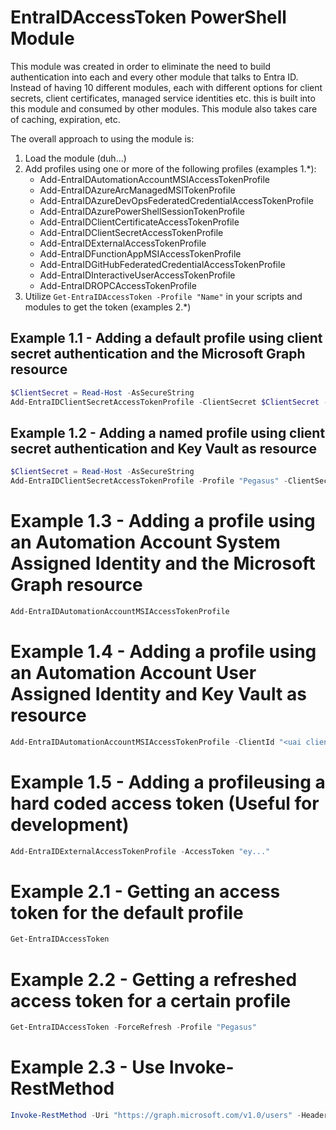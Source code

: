 # EntraIDAccessToken PowerShell Module

This module was created in order to eliminate the need to build authentication into each and every other module that talks to Entra ID. Instead of having 10 different modules, each with different options for client secrets, client certificates, managed service identities etc. this is built into this module and consumed by other modules. This module also takes care of caching, expiration, etc.

The overall approach to using the module is:

1. Load the module (duh...)
2. Add profiles using one or more of the following profiles (examples 1.*):
    - Add-EntraIDAutomationAccountMSIAccessTokenProfile
    - Add-EntraIDAzureArcManagedMSITokenProfile
    - Add-EntraIDAzureDevOpsFederatedCredentialAccessTokenProfile
    - Add-EntraIDAzurePowerShellSessionTokenProfile
    - Add-EntraIDClientCertificateAccessTokenProfile
    - Add-EntraIDClientSecretAccessTokenProfile
    - Add-EntraIDExternalAccessTokenProfile
    - Add-EntraIDFunctionAppMSIAccessTokenProfile
    - Add-EntraIDGitHubFederatedCredentialAccessTokenProfile
    - Add-EntraIDInteractiveUserAccessTokenProfile
    - Add-EntraIDROPCAccessTokenProfile
3. Utilize ```Get-EntraIDAccessToken -Profile "Name"``` in your scripts and modules to get the token (examples 2.*)

## Example 1.1 - Adding a default profile using client secret authentication and the Microsoft Graph resource

```PowerShell
$ClientSecret = Read-Host -AsSecureString
Add-EntraIDClientSecretAccessTokenProfile -ClientSecret $ClientSecret -TenantId "237098ae-0798-4cf9-a3a5-208374d2dcfd" -ClientId "179ba868-8e81-4bcb-b8e4-a3268fe8b13d"
```

## Example 1.2 - Adding a named profile using client secret authentication and Key Vault as resource

```PowerShell
$ClientSecret = Read-Host -AsSecureString
Add-EntraIDClientSecretAccessTokenProfile -Profile "Pegasus" -ClientSecret $ClientSecret -TenantId "237098ae-0798-4cf9-a3a5-208374d2dcfd" -ClientId "179ba868-8e81-4bcb-b8e4-a3268fe8b13d" -Resource "https://vault.azure.net/"
```

# Example 1.3 - Adding a profile using an Automation Account System Assigned Identity and the Microsoft Graph resource

```PowerShell
Add-EntraIDAutomationAccountMSIAccessTokenProfile
```

# Example 1.4 - Adding a profile using an Automation Account User Assigned Identity and Key Vault as resource

```PowerShell
Add-EntraIDAutomationAccountMSIAccessTokenProfile -ClientId "<uai clientid>" -Resource "https://vault.azure.net/"
```

# Example 1.5 - Adding a profileusing a hard coded access token (Useful for development)

```PowerShell
Add-EntraIDExternalAccessTokenProfile -AccessToken "ey..."
```

# Example 2.1 - Getting an access token for the default profile

```PowerShell
Get-EntraIDAccessToken
```

# Example 2.2 - Getting a refreshed access token for a certain profile

```PowerShell
Get-EntraIDAccessToken -ForceRefresh -Profile "Pegasus"
```

# Example 2.3 - Use Invoke-RestMethod

```PowerShell
Invoke-RestMethod -Uri "https://graph.microsoft.com/v1.0/users" -Headers (Get-EntraIDAccessTokenHeader)
```